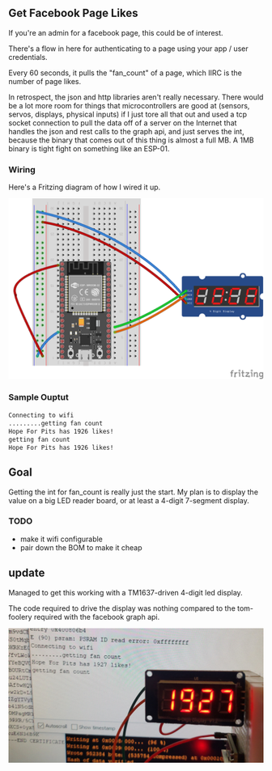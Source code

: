 ## Get Facebook Page Likes

If you're an admin for a facebook page, this could be of interest.

There's a flow in here for authenticating to a page using your app / user credentials.

Every 60 seconds, it pulls the "fan_count" of a page, which IIRC is the number of page likes.

In retrospect, the json and http libraries aren't really necessary. There would be a lot more room for things that microcontrollers are good at (sensors, servos, displays, physical inputs) if I just tore all that out and used a tcp socket connection to pull the data off of a server on the Internet that handles the json and rest calls to the graph api, and just serves the int, because the binary that comes out of this thing is almost a full MB. A 1MB binary is tight fight on something like an ESP-01.

### Wiring

Here's a Fritzing diagram of how I wired it up.

![Fritzing](./facebook_fan_counter_bb.png)

### Sample Ouptut

```
Connecting to wifi
.........getting fan count
Hope For Pits has 1926 likes!
getting fan count
Hope For Pits has 1926 likes!
```

## Goal

Getting the int for fan_count is really just the start. My plan is to display the value on a big LED reader board, or at least a 4-digit 7-segment display.

### TODO

- make it wifi configurable
- pair down the BOM to make it cheap

## update 

Managed to get this working with a TM1637-driven 4-digit led display.

The code required to drive the display was nothing compared to the tom-foolery required with the facebook graph api.

![LEDs!](7segled.jpg)

